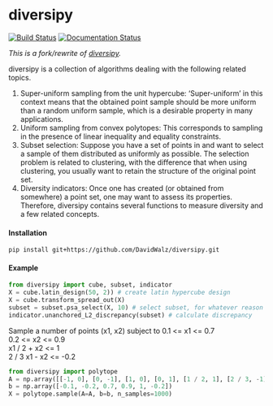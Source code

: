 # diversipy
[![Build Status](https://travis-ci.org/DavidWalz/diversipy.svg?branch=master)](https://travis-ci.org/DavidWalz/diversipy) [![Documentation Status](https://readthedocs.org/projects/diversipy/badge/?version=latest)](https://diversipy.readthedocs.io/en/latest/?badge=latest)

*This is a fork/rewrite of [diversipy](https://pypi.org/project/diversipy/).*

diversipy is a collection of algorithms dealing with the following related topics.

1. Super-uniform sampling from the unit hypercube: ‘Super-uniform’ in this context means that the obtained point sample should be more uniform than a random uniform sample, which is a desirable property in many applications.
2. Uniform sampling from convex polytopes: This corresponds to sampling in the presence of linear inequality and equality constraints.
3. Subset selection: Suppose you have a set of points in and want to select a sample of them distributed as uniformly as possible. The selection problem is related to clustering, with the difference that when using clustering, you usually want to retain the structure of the original point set.
4. Diversity indicators: Once one has created (or obtained from somewhere) a point set, one may want to assess its properties. Therefore, diversipy contains several functions to measure diversity and a few related concepts.

#### Installation
```
pip install git+https://github.com/DavidWalz/diversipy.git
```

#### Example
```python
from diversipy import cube, subset, indicator
X = cube.latin_design(50, 2)) # create latin hypercube design
X = cube.transform_spread_out(X)
subset = subset.psa_select(X, 10) # select subset, for whatever reason
indicator.unanchored_L2_discrepancy(subset) # calculate discrepancy
```

Sample a number of points (x1, x2) subject to 
0.1 <= x1 <= 0.7  
0.2 <= x2 <= 0.9  
x1 / 2 + x2 <= 1  
2 / 3 x1 - x2 <= -0.2
```python
from diversipy import polytope
A = np.array([[-1, 0], [0, -1], [1, 0], [0, 1], [1 / 2, 1], [2 / 3, -1]])
b = np.array([-0.1, -0.2, 0.7, 0.9, 1, -0.2])
X = polytope.sample(A=A, b=b, n_samples=1000)
```